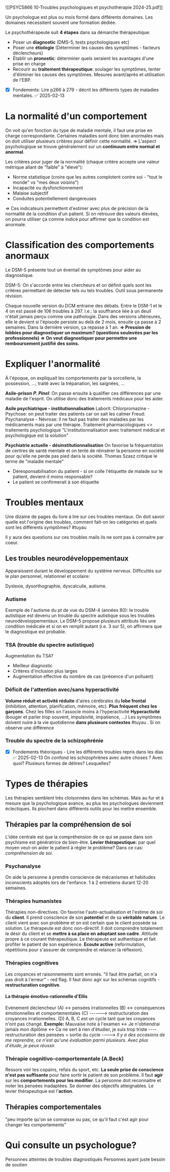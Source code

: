![[PSYC5866 10-Troubles psychologiques et psychothérapie 2024-25.pdf]]


Un psychologue est plus ou mois formé dans différents domaines. Les domaines nécessitent souvent une formation dédiée.

Le psychothérapeute suit **4 étapes** dans sa démarche thérapeutique:
- Poser un **diagnostic** (DMS-5, tests psychologiques etc)
- Poser une **étiologie** (Déterminer les causes des symptômes - facteurs déclencheurs)
- Établir un **pronostic**: déterminer quels seraient les avantages d'une prise en charge
- Recourir au **traitement thérapeutique**: soulager les symptômes, tenter d'éliminer les causes des symptômes. Mesures avant/après et utilisation de l'EBP.

- [x] Fondements: Lire p266 à 279 - décrit les différents types de maladies mentales. ✅ 2025-02-13


# La normalité d'un comportement
On voit qu'en fonction du type de maladie mentale, il faut une prise en charge correspondante. Certaines maladies sont donc bien anormales mais on doit utiliser plusieurs critères pour définir cette normalité.
=> L'aspect psychologique se trouve généralement sur un **continuum entre normal et anormal**.

Les critères pour juger de la normalité (chaque critère accepte une valeur métrique allant de "faible" à "élevé"):
- Norme statistique (croire que les autres complotent contre soi - "tout le monde" vs "mes deux voisins")
- Incapacité ou dysfonctionnement
- Malaise subjectif
- Conduites potentiellement dangereuses

=> Ces indicateurs permettent d'estimer avec plus de précision de la normalité de la condition d'un patient. Si on retrouve des valeurs élevées, on pourra utiliser ça comme indice pour affirmer que la condition est anormale.


# Classification des comportements anormaux
Le DSM-5 présente tout un éventail de symptômes pour aider au diagnostique.

DSM-5: On s'accorde entre les chercheurs et on définit quels sont les critères permettant de détecter tels ou tels troubles. Outil sous permanente révision.

Chaque nouvelle version du DCM entraine des débats. Entre le DSM-1 et le 4 on est passé de 106 troubles à 297.
I.e.: la souffrance liée à un deuil n'était jamais perçu comme une pathologie. Dans des versions ultérieures, elle le devient si l'épisode persiste au delà de 2 mois, ensuite ça passe à 2 semaines. Dans la dernière version, ça repasse à 1 an.
**=> Pression de lobbies pour diagnostiquer un maximum? (questions soulevées par les professionnels)**
**=> On veut diagnostiquer pour permettre une remboursement justifié des soins.**

# Expliquer l'anormalité
 À l'époque, on expliquait les comportements par la sorcellerie, la possession, ..., traité avec la trépanation, les saignées, ...
 
 **Asile-prison**
 ***P. Pinel***: On passe ensuite à qualifier ces différences par une maladie de l'esprit. On utilise donc des traitements médicaux pour les aider.

**Asile psychiatrique - institutionnalisation**
Laborit: Chlorpromazine - Psychose: on peut traiter des patients car on sait les calmer
Freud: Psychanalyse - Névrose: il ne faut pas traiter des maladies par les médicaments mais par une thérapie.
Traitement pharmacologiques <> traitements psychologique
"L'institutionnalisation avec traitement médical et psychologique est la solution"

**Psychiatrie actuelle - désinstitutionnalisation**
On favorise la fréquentation de centres de santé mentale et on tente de réinsérer la personne en société pour qu'elle ne perde pas pied dans la société.
Thomas Szasz critique le terme de "maladie mentale"
- Déresponsabilisation du patient - si on colle l'étiquette de malade sur le patient, devient-il moins responsable?
- Le patient se confirmerait à son étiquette

# Troubles mentaux
Une dizaine de pages du livre à lire sur ces troubles mentaux. On doit savoir quelle est l'origine des troubles, comment fait-on les catégories et quels sont les différents symptômes? #tuyau 

Il y aura des questions sur ces troubles mails ils ne sont pas à connaitre par coeur.

## Les troubles neurodéveloppementaux
Apparaissent durant le développement du système nerveux. 
Difficultés sur le plan personnel, relationnel et scolaire:

Dyslexie, dysorthographie, dyscalculie, autisme.

### **Autisme**
Exemple de l'autisme du pt de vue du DSM-4 (années 80): le trouble autistique est devenu un trouble du spectre autistique sous les troubles neurodéveloppementaux. Le DSM-5 propose plusieurs attributs liés une condition médicale et si on en remplit autant (i.e. 3 sur 5), on affirmera que le diagnostique est probable.

### **TSA** (trouble du spectre autistique)
Augmentation du TSA?
- Meilleur diagnostic
- Critères d'inclusion plus larges
- Augmentation effective du nombre de cas (présence d'un polluant)

### **Déficit de l'attention avec/sans hyperactivité**
**Volume réduit et activité réduite** d'aires cérébrales du **lobe frontal** (inhibition, attention, planification, mémoire, etc).
**Plus fréquent chez les garçons**. Chez les filles on l'associe moins à l'hyperactivité
**Hyperactivité** (bouger et parler trop souvent, impulsivité, impatience, ...)
Les symptômes doivent nuire à la vie quotidienne **dans plusieurs contextes** #tuyau . Si on observe une différence 

### Trouble du spectre de la schizophrénie
- [x] Fondements théoriques - Lire les différents troubles repris dans les dias ✅ 2025-02-13
On confond les schizophrènes avec autre choses ? Avec quoi?
Plusieurs formes de délires? Lesquelles? 




# Types de thérapies
Les thérapies semblent très cloisonnées dans les schémas. Mais au fur et à mesure que la psychologique avance, au plus les psychologues deviennent éclectiques. Ils piochent dans différents outils pour les mettre ensemble.
## Thérapies par la compréhension de soi
L'idée centrale est que la compréhension de ce qui se passe dans son psychisme est génératrice de bien-être.
**Levier thérapeutique:** par quel moyen veut-on aider le patient à régler le problème? Dans ce cas: *compréhension de soi*.

### Psychanalyse
On aide la personne à prendre conscience de mécanismes et habitudes inconscients adoptés lors de l'enfance.
1 à 2 entretiens durant 12-20 semaines.

### Thérapies humanistes
Thérapies non-directives. On favorise l'auto-actualisation et l'estime de soi du **client**. Il prend conscience de son **potentiel** et de sa **véritable nature**. Le client vient avec son problème et on est certain que le client possède sa solution. Le thérapeute est donc non-directif. Il doit comprendre totalement le désir du client et se **mettre à sa place en adoptant son cadre**. Attitude propre à ce courant thérapeutique. Le thérapeute est authentique et fait profiter le patient de son expérience. **Ecoute active** (reformulation, répétitions pour s'assurer de comprendre et relancer la réflexion).

### Thérapies cognitives
Les croyances et raisonnements sont erronés. 
"Il faut être parfait, on n'a pas droit à l'erreur" - red flag.
Il faut donc agir sur les schémas cognitifs - **restructuration cognitive**. 

#### La thérapie émotivo-rationnelle d'Ellis
Evènement déclencheur (A) <-> pensées irrationnelles (B) <-> conséquences émotionnelles et comportementales (C) ------> restructuration des croyances irrationnelles. (D)
A, B, C est un cycle tant que les croyances n'ont pas changé.
**Exemple:**
Mauvaise note à l'examen <-> Je n'obtiendrai jamais mon diplôme <-> Ca ne sert à rien d'étudier, je suis trop triste ---- restructuration des pensées = sortie du cycle ----> *Il y a des occasions de me reprendre, ce n'est qu'une évaluation parmi plusieurs. Avec plus d'étude, je peux réussir.*

### Thérapie cognitivo-comportementale (A.Beck)
Ressors voir tes copains, refais du sport, etc.
**La seule prise de conscience n'est pas suffisante** pour faire sortir le patient de son problème. 
Il faut **agir** sur les **comportements pour les modifier**.
La personne doit reconnaitre et noter les pensées inadaptées. Se donner des objectifs atteignables.
Le levier thérapeutique est l'**action**.




## Thérapies comportementales 
"peu importe qu'on se connaisse ou pas, ce qu'il faut c'est agir pour changer les comportements"


# Qui consulte un psychologue?
Personnes atteintes de troubles diagnostiqués
Personnes ayant juste besoin de soutien

